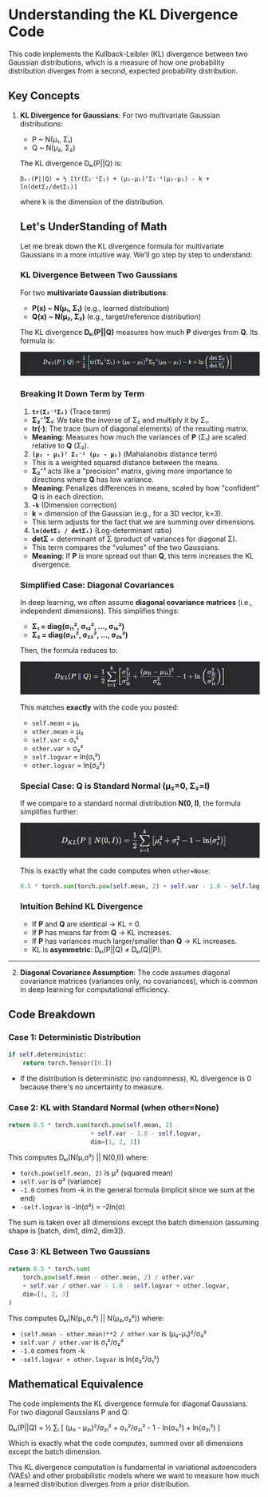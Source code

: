 # Understanding the KL Divergence Code

This code implements the Kullback-Leibler (KL) divergence between two Gaussian distributions, which is a measure of how one probability distribution diverges from a second, expected probability distribution.

## Key Concepts

1. **KL Divergence for Gaussians**: For two multivariate Gaussian distributions:
   - P ~ N(μ₁, Σ₁)
   - Q ~ N(μ₂, Σ₂)
   
   The KL divergence Dₖₗ(P||Q) is:
   ```
   Dₖₗ(P||Q) = ½ [tr(Σ₂⁻¹Σ₁) + (μ₂-μ₁)ᵀΣ₂⁻¹(μ₂-μ₁) - k + ln(detΣ₂/detΣ₁)]
   ```
   where k is the dimension of the distribution.

    ## Let's UnderStanding of Math

    Let me break down the KL divergence formula for multivariate Gaussians in a more intuitive way. We'll go step by step to understand:

    ### KL Divergence Between Two Gaussians
    For two **multivariate Gaussian distributions**:
    - **P(x) ~ N(μ₁, Σ₁)** (e.g., learned distribution)
    - **Q(x) ~ N(μ₂, Σ₂)** (e.g., target/reference distribution)

    The KL divergence **Dₖₗ(P||Q)** measures how much **P** diverges from **Q**. Its formula is:

    
    ![alt text](assets/kl_divergance.png)

 

    ### Breaking It Down Term by Term

    1. **`tr(Σ₂⁻¹Σ₁)`** (Trace term)
    - **Σ₂⁻¹Σ₁**: We take the inverse of Σ₂ and multiply it by Σ₁.
    - **tr(·)**: The trace (sum of diagonal elements) of the resulting matrix.
    - **Meaning**: Measures how much the variances of **P** (Σ₁) are scaled relative to **Q** (Σ₂).

    2. **`(μ₂ - μ₁)ᵀ Σ₂⁻¹ (μ₂ - μ₁)`** (Mahalanobis distance term)
    - This is a weighted squared distance between the means.
    - **Σ₂⁻¹** acts like a "precision" matrix, giving more importance to directions where **Q** has low variance.
    - **Meaning**: Penalizes differences in means, scaled by how "confident" **Q** is in each direction.

    3. **`-k`** (Dimension correction)
    - **k** = dimension of the Gaussian (e.g., for a 3D vector, k=3).
    - This term adjusts for the fact that we are summing over dimensions.

    4. **`ln(detΣ₂ / detΣ₁)`** (Log-determinant ratio)
    - **detΣ** = determinant of Σ (product of variances for diagonal Σ).
    - This term compares the "volumes" of the two Gaussians.
    - **Meaning**: If **P** is more spread out than **Q**, this term increases the KL divergence.

    ### Simplified Case: Diagonal Covariances
    In deep learning, we often assume **diagonal covariance matrices** (i.e., independent dimensions). This simplifies things:

    - **Σ₁ = diag(σ₁₁², σ₁₂², ..., σ₁ₖ²)**
    - **Σ₂ = diag(σ₂₁², σ₂₂², ..., σ₂ₖ²)**

    Then, the formula reduces to:

   ![alt text](assets/reduce_divergance.png)

    This matches **exactly** with the code you posted:
    - `self.mean` = μ₁
    - `other.mean` = μ₂
    - `self.var` = σ₁²
    - `other.var` = σ₂²
    - `self.logvar` = ln(σ₁²)
    - `other.logvar` = ln(σ₂²)

    ### Special Case: Q is Standard Normal (μ₂=0, Σ₂=I)
    If we compare to a standard normal distribution **N(0, I)**, the formula simplifies further:

    ![alt text](assets/formula_third.png)

    This is exactly what the code computes when `other=None`:
    ```python
    0.5 * torch.sum(torch.pow(self.mean, 2) + self.var - 1.0 - self.logvar)
    ```

    ### Intuition Behind KL Divergence
    - If **P** and **Q** are identical → KL = 0.
    - If **P** has means far from **Q** → KL increases.
    - If **P** has variances much larger/smaller than **Q** → KL increases.
    - KL is **asymmetric**: Dₖₗ(P||Q) ≠ Dₖₗ(Q||P).

---



2. **Diagonal Covariance Assumption**: The code assumes diagonal covariance matrices (variances only, no covariances), which is common in deep learning for computational efficiency.

## Code Breakdown

### Case 1: Deterministic Distribution
```python
if self.deterministic:
    return torch.Tensor([0.])
```
- If the distribution is deterministic (no randomness), KL divergence is 0 because there's no uncertainty to measure.

### Case 2: KL with Standard Normal (when other=None)
```python
return 0.5 * torch.sum(torch.pow(self.mean, 2) 
                       + self.var - 1.0 - self.logvar,
                       dim=[1, 2, 3])
```
This computes Dₖₗ(N(μ,σ²) || N(0,I)) where:
- `torch.pow(self.mean, 2)` is μ² (squared mean)
- `self.var` is σ² (variance)
- `-1.0` comes from -k in the general formula (implicit since we sum at the end)
- `-self.logvar` is -ln(σ²) = -2ln(σ)

The sum is taken over all dimensions except the batch dimension (assuming shape is [batch, dim1, dim2, dim3]).

### Case 3: KL Between Two Gaussians
```python
return 0.5 * torch.sum(
    torch.pow(self.mean - other.mean, 2) / other.var 
    + self.var / other.var - 1.0 - self.logvar + other.logvar,
    dim=[1, 2, 3]
)
```
This computes Dₖₗ(N(μ₁,σ₁²) || N(μ₂,σ₂²)) where:
- `(self.mean - other.mean)**2 / other.var` is (μ₂-μ₁)²/σ₂²
- `self.var / other.var` is σ₁²/σ₂²
- `-1.0` comes from -k
- `-self.logvar + other.logvar` is ln(σ₂²/σ₁²)

## Mathematical Equivalence

The code implements the KL divergence formula for diagonal Gaussians. For two diagonal Gaussians P and Q:

Dₖₗ(P||Q) = ½ ∑ᵢ [ (μ₁ᵢ - μ₂ᵢ)²/σ₂ᵢ² + σ₁ᵢ²/σ₂ᵢ² - 1 - ln(σ₁ᵢ²) + ln(σ₂ᵢ²) ]

Which is exactly what the code computes, summed over all dimensions except the batch dimension.

This KL divergence computation is fundamental in variational autoencoders (VAEs) and other probabilistic models where we want to measure how much a learned distribution diverges from a prior distribution.